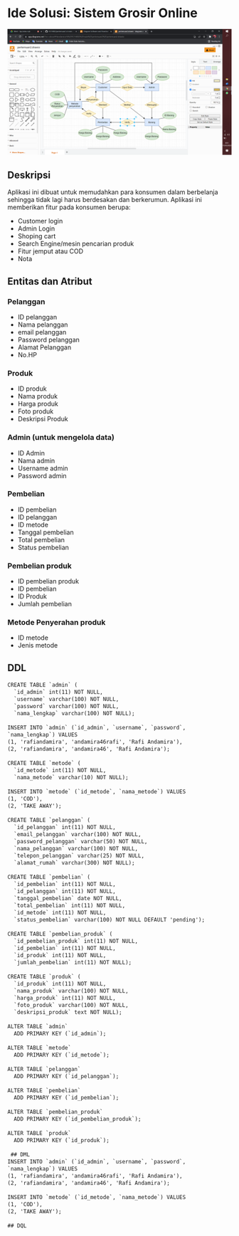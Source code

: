 # Ide Solusi: Sistem Grosir Online

![Diagrams](https://github.com/andamira16/IF214002/blob/main/pertemuan2/Screenshot%20(214).png?raw=true)

## Deskripsi
Aplikasi ini dibuat untuk memudahkan para konsumen dalam berbelanja sehingga tidak lagi harus berdesakan dan berkerumun. Aplikasi ini memberikan fitur pada konsumen berupa:
- Customer login
- Admin Login
- Shoping cart
- Search Engine/mesin pencarian produk
- Fitur jemput atau COD
- Nota
## Entitas dan Atribut
### Pelanggan
- ID pelanggan
- Nama pelanggan
- email pelanggan
- Password pelanggan
- Alamat Pelanggan 
- No.HP
### Produk
- ID produk
- Nama produk 
- Harga produk
- Foto produk
- Deskripsi Produk
### Admin (untuk mengelola data)
- ID Admin
- Nama admin
- Username admin
- Password admin
### Pembelian
- ID pembelian
- ID pelanggan
- ID metode
- Tanggal pembelian
- Total pembelian
- Status pembelian
### Pembelian produk
- ID pembelian produk
- ID pembelian
- ID Produk
- Jumlah pembelian
### Metode Penyerahan produk
- ID metode
- Jenis metode

## DDL
```
CREATE TABLE `admin` (
  `id_admin` int(11) NOT NULL,
  `username` varchar(100) NOT NULL,
  `password` varchar(100) NOT NULL,
  `nama_lengkap` varchar(100) NOT NULL);

INSERT INTO `admin` (`id_admin`, `username`, `password`, `nama_lengkap`) VALUES
(1, 'rafiandamira', 'andamira46rafi', 'Rafi Andamira'),
(2, 'rafiandamira', 'andamira46', 'Rafi Andamira');

CREATE TABLE `metode` (
  `id_metode` int(11) NOT NULL,
  `nama_metode` varchar(10) NOT NULL);

INSERT INTO `metode` (`id_metode`, `nama_metode`) VALUES
(1, 'COD'),
(2, 'TAKE AWAY');

CREATE TABLE `pelanggan` (
  `id_pelanggan` int(11) NOT NULL,
  `email_pelanggan` varchar(100) NOT NULL,
  `password_pelanggan` varchar(50) NOT NULL,
  `nama_pelanggan` varchar(100) NOT NULL,
  `telepon_pelanggan` varchar(25) NOT NULL,
  `alamat_rumah` varchar(300) NOT NULL);

CREATE TABLE `pembelian` (
  `id_pembelian` int(11) NOT NULL,
  `id_pelanggan` int(11) NOT NULL,
  `tanggal_pembelian` date NOT NULL,
  `total_pembelian` int(11) NOT NULL,
  `id_metode` int(11) NOT NULL,
  `status_pembelian` varchar(100) NOT NULL DEFAULT 'pending');

CREATE TABLE `pembelian_produk` (
  `id_pembelian_produk` int(11) NOT NULL,
  `id_pembelian` int(11) NOT NULL,
  `id_produk` int(11) NOT NULL,
  `jumlah_pembelian` int(11) NOT NULL);
  
CREATE TABLE `produk` (
  `id_produk` int(11) NOT NULL,
  `nama_produk` varchar(100) NOT NULL,
  `harga_produk` int(11) NOT NULL,
  `foto_produk` varchar(100) NOT NULL,
  `deskripsi_produk` text NOT NULL);

ALTER TABLE `admin`
  ADD PRIMARY KEY (`id_admin`);

ALTER TABLE `metode`
  ADD PRIMARY KEY (`id_metode`);

ALTER TABLE `pelanggan`
  ADD PRIMARY KEY (`id_pelanggan`);

ALTER TABLE `pembelian`
  ADD PRIMARY KEY (`id_pembelian`);

ALTER TABLE `pembelian_produk`
  ADD PRIMARY KEY (`id_pembelian_produk`);

ALTER TABLE `produk`
  ADD PRIMARY KEY (`id_produk`);
  
 ## DML
INSERT INTO `admin` (`id_admin`, `username`, `password`, `nama_lengkap`) VALUES
(1, 'rafiandamira', 'andamira46rafi', 'Rafi Andamira'),
(2, 'rafiandamira', 'andamira46', 'Rafi Andamira');

INSERT INTO `metode` (`id_metode`, `nama_metode`) VALUES
(1, 'COD'),
(2, 'TAKE AWAY');

## DQL
